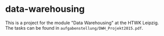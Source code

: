 # data-warehousing

This is a project for the module "Data Warehousing" at the HTWK Leipzig. The tasks can be found in `aufgabenstellung/DWH_Projekt2015.pdf`.
